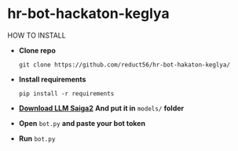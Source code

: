 # hr-bot-hackaton-keglya





 
HOW TO INSTALL

- **Clone repo**
	```shell
	git clone https://github.com/reduct56/hr-bot-hakaton-keglya/
	```
- **Install requirements**
	```shell
	pip install -r requirements
	```
- [**Download LLM Saiga2**](https://huggingface.co/IlyaGusev/saiga2_13b_gguf/tree/main) **And put it in** ```models/``` **folder**

- **Open** ```bot.py``` **and paste your bot token**

- **Run** ```bot.py```

